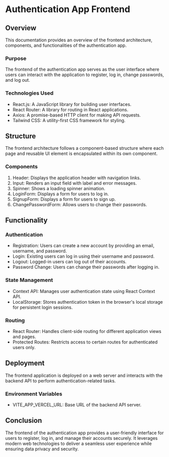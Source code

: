 # Authentication App Frontend

## Overview

This documentation provides an overview of the frontend architecture, components, and functionalities of the authentication app.

### Purpose

The frontend of the authentication app serves as the user interface where users can interact with the application to register, log in, change passwords, and log out.

### Technologies Used

- React.js: A JavaScript library for building user interfaces.
- React Router: A library for routing in React applications.
- Axios: A promise-based HTTP client for making API requests.
- Tailwind CSS: A utility-first CSS framework for styling.

## Structure

The frontend architecture follows a component-based structure where each page and reusable UI element is encapsulated within its own component.

### Components

1. Header: Displays the application header with navigation links.
2. Input: Renders an input field with label and error messages.
3. Spinner: Shows a loading spinner animation.
4. LoginForm: Displays a form for users to log in.
5. SignupForm: Displays a form for users to sign up.
6. ChangePasswordForm: Allows users to change their passwords.

## Functionality

### Authentication

- Registration: Users can create a new account by providing an email, username, and password.
- Login: Existing users can log in using their username and password.
- Logout: Logged-in users can log out of their accounts.
- Password Change: Users can change their passwords after logging in.

### State Management

- Context API: Manages user authentication state using React Context API.
- LocalStorage: Stores authentication token in the browser's local storage for persistent login sessions.

### Routing

- React Router: Handles client-side routing for different application views and pages.
- Protected Routes: Restricts access to certain routes for authenticated users only.

## Deployment

The frontend application is deployed on a web server and interacts with the backend API to perform authentication-related tasks.

### Environment Variables

- VITE_APP_VERCEL_URL: Base URL of the backend API server.

## Conclusion

The frontend of the authentication app provides a user-friendly interface for users to register, log in, and manage their accounts securely. It leverages modern web technologies to deliver a seamless user experience while ensuring data privacy and security.

